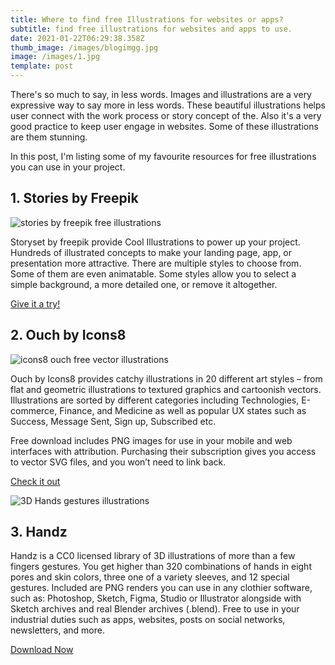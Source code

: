 ```yaml
---
title: Where to find free Illustrations for websites or apps?
subtitle: find free illustrations for websites and apps to use.
date: 2021-01-22T06:29:38.358Z
thumb_image: /images/blogimgg.jpg
image: /images/1.jpg
template: post
---
```

There's so much to say, in less words. Images and illustrations are a very expressive way to say more in less words. These beautiful illustrations helps user connect with the work process or story concept of the. Also it's a very good practice to keep user engage in websites. Some of these illustrations are them stunning.

In this post, I'm listing some of my favourite resources for free illustrations you can use in your project.

## 1. Stories by Freepik



<!--StartFragment-->

![stories by freepik free illustrations](https://superdevresources.com/wp-content/uploads/2020/05/stories-by-freepik-free-illustrations.jpg)

<!--EndFragment-->

Storyset by freepik provide Cool Illustrations to power up your project. Hundreds of illustrated concepts to make your landing page, app, or presentation more attractive. There are multiple styles to choose from. Some of them are even animatable. Some styles allow you to select a simple background, a more detailed one, or remove it altogether. 

[Give it a try!](https://www.freepik.com/storyset)



## 2. Ouch by Icons8

<!--StartFragment-->

![icons8 ouch free vector illustrations](https://superdevresources.com/wp-content/uploads/2019/11/icons8-ouch-illustrations.jpg)

<!--EndFragment-->

Ouch by Icons8 provides catchy illustrations in 20 different art styles – from flat and geometric illustrations to textured graphics and cartoonish vectors. Illustrations are sorted by different categories including Technologies, E-commerce, Finance, and Medicine as well as popular UX states such as Success, Message Sent, Sign up, Subscribed etc.

Free download includes PNG images for use in your mobile and web interfaces with attribution. Purchasing their subscription gives you access to vector SVG files, and you won’t need to link back.

[Check it out](https://icons8.com/ouch/)



<!--StartFragment-->

![3D Hands gestures illustrations](https://superdevresources.com/wp-content/uploads/2020/10/3D-Hands-gestures-illustrations.jpg)

<!--EndFragment-->

## 3. Handz

Handz is a CC0 licensed library of 3D illustrations of more than a few fingers gestures. You get higher than 320 combinations of hands in eight pores and skin colors, three one of a variety sleeves, and 12 special gestures. Included are PNG renders you can use in any clothier software, such as: Photoshop, Sketch, Figma, Studio or Illustrator alongside with Sketch archives and real Blender archives (.blend). Free to use in your industrial duties such as apps, websites, posts on social networks, newsletters, and more.

[Download Now](https://www.handz.design/)
